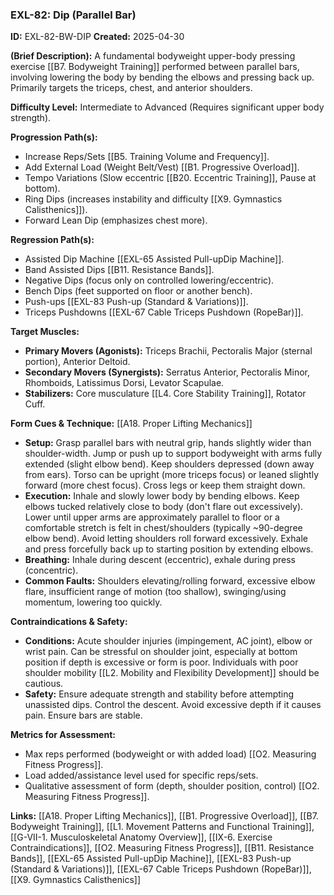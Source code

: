 ### **EXL-82: Dip (Parallel Bar)**

**ID:** EXL-82-BW-DIP **Created:** 2025-04-30

**(Brief Description):** A fundamental bodyweight upper-body pressing exercise [[B7. Bodyweight Training]] performed between parallel bars, involving lowering the body by bending the elbows and pressing back up. Primarily targets the triceps, chest, and anterior shoulders.

**Difficulty Level:** Intermediate to Advanced (Requires significant upper body strength).

**Progression Path(s):**

- Increase Reps/Sets [[B5. Training Volume and Frequency]].
- Add External Load (Weight Belt/Vest) [[B1. Progressive Overload]].
- Tempo Variations (Slow eccentric [[B20. Eccentric Training]], Pause at bottom).
- Ring Dips (increases instability and difficulty [[X9. Gymnastics  Calisthenics]]).
- Forward Lean Dip (emphasizes chest more).

**Regression Path(s):**

- Assisted Dip Machine [[EXL-65 Assisted Pull-upDip Machine]].
- Band Assisted Dips [[B11. Resistance Bands]].
- Negative Dips (focus only on controlled lowering/eccentric).
- Bench Dips (feet supported on floor or another bench).
- Push-ups [[EXL-83 Push-up (Standard & Variations)]].
- Triceps Pushdowns [[EXL-67 Cable Triceps Pushdown (RopeBar)]].

**Target Muscles:**

- **Primary Movers (Agonists):** Triceps Brachii, Pectoralis Major (sternal portion), Anterior Deltoid.
- **Secondary Movers (Synergists):** Serratus Anterior, Pectoralis Minor, Rhomboids, Latissimus Dorsi, Levator Scapulae.
- **Stabilizers:** Core musculature [[L4. Core Stability Training]], Rotator Cuff.

**Form Cues & Technique:** [[A18. Proper Lifting Mechanics]]

- **Setup:** Grasp parallel bars with neutral grip, hands slightly wider than shoulder-width. Jump or push up to support bodyweight with arms fully extended (slight elbow bend). Keep shoulders depressed (down away from ears). Torso can be upright (more triceps focus) or leaned slightly forward (more chest focus). Cross legs or keep them straight down.
- **Execution:** Inhale and slowly lower body by bending elbows. Keep elbows tucked relatively close to body (don't flare out excessively). Lower until upper arms are approximately parallel to floor or a comfortable stretch is felt in chest/shoulders (typically ~90-degree elbow bend). Avoid letting shoulders roll forward excessively. Exhale and press forcefully back up to starting position by extending elbows.
- **Breathing:** Inhale during descent (eccentric), exhale during press (concentric).
- **Common Faults:** Shoulders elevating/rolling forward, excessive elbow flare, insufficient range of motion (too shallow), swinging/using momentum, lowering too quickly.

**Contraindications & Safety:**

- **Conditions:** Acute shoulder injuries (impingement, AC joint), elbow or wrist pain. Can be stressful on shoulder joint, especially at bottom position if depth is excessive or form is poor. Individuals with poor shoulder mobility [[L2. Mobility and Flexibility Development]] should be cautious.
- **Safety:** Ensure adequate strength and stability before attempting unassisted dips. Control the descent. Avoid excessive depth if it causes pain. Ensure bars are stable.

**Metrics for Assessment:**

- Max reps performed (bodyweight or with added load) [[O2. Measuring Fitness Progress]].
- Load added/assistance level used for specific reps/sets.
- Qualitative assessment of form (depth, shoulder position, control) [[O2. Measuring Fitness Progress]].

**Links:** [[A18. Proper Lifting Mechanics]], [[B1. Progressive Overload]], [[B7. Bodyweight Training]], [[L1. Movement Patterns and Functional Training]], [[G-VII-1. Musculoskeletal Anatomy Overview]], [[IX-6. Exercise Contraindications]], [[O2. Measuring Fitness Progress]], [[B11. Resistance Bands]], [[EXL-65 Assisted Pull-upDip Machine]], [[EXL-83 Push-up (Standard & Variations)]], [[EXL-67 Cable Triceps Pushdown (RopeBar)]], [[X9. Gymnastics  Calisthenics]]